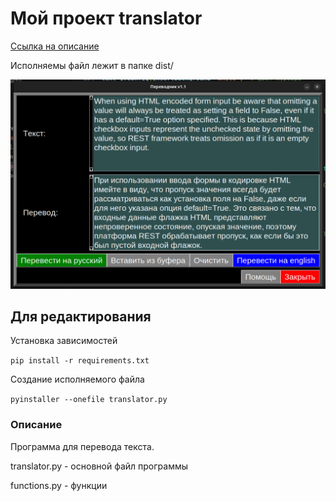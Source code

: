 # Мой проект translator

[Ссылка на описание](#описание)

Исполняемы файл лежит в папке dist/

![v1.1](images/v1.1.png)

## Для редактирования
Установка зависимостей

`pip install -r requirements.txt`

Создание исполняемого файла

`pyinstaller --onefile translator.py`

### Описание

Программа для перевода текста.

translator.py - основной файл программы

functions.py - функции